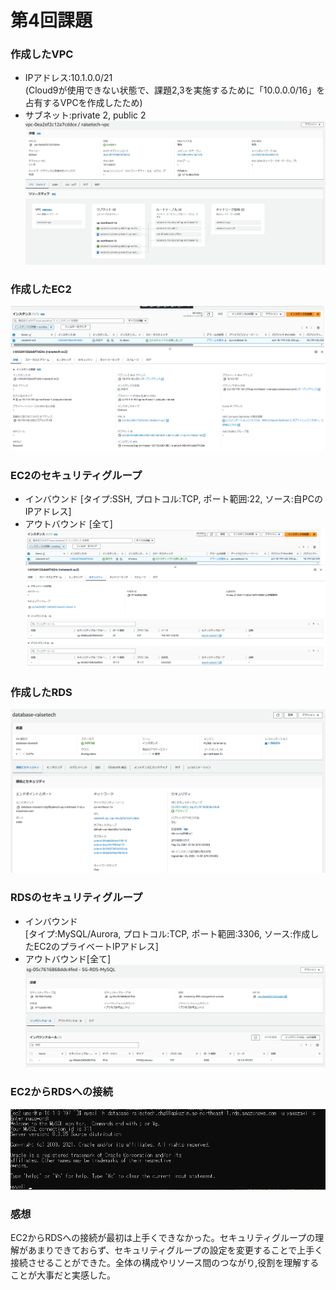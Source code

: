 # 第4回課題

### 作成したVPC
- IPアドレス:10.1.0.0/21<br>
(Cloud9が使用できない状態で、課題2,3を実施するために「10.0.0.0/16」を占有するVPCを作成したため)
- サブネット:private 2, public 2
![](image/image01.png)

### 作成したEC2
![](image/image02.png)

### EC2のセキュリティグループ
- インバウンド [タイプ:SSH, プロトコル:TCP, ポート範囲:22, ソース:自PCのIPアドレス]
- アウトバウンド [全て]
![](image/image03.png)

### 作成したRDS
![](image/image04.png)

### RDSのセキュリティグループ
- インバウンド<br>
[タイプ:MySQL/Aurora, プロトコル:TCP, ポート範囲:3306, ソース:作成したEC2のプライベートIPアドレス]<br>
- アウトバウンド[全て]
![](image/image05.png)

### EC2からRDSへの接続
![](image/image06.png)

### 感想
EC2からRDSへの接続が最初は上手くできなかった。セキュリティグループの理解があまりできておらず、セキュリティグループの設定を変更することで上手く接続させることができた。全体の構成やリソース間のつながり,役割を理解することが大事だと実感した。
